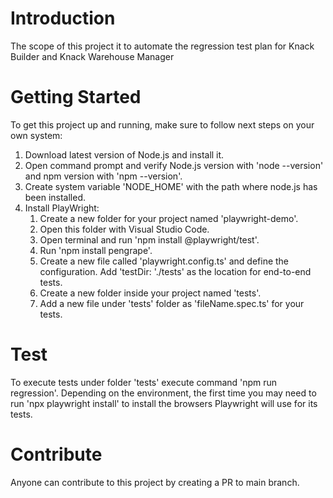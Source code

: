 # Introduction 
The scope of this project it to automate the regression test plan for Knack Builder and Knack Warehouse Manager

# Getting Started
To get this project up and running, make sure to follow next steps on your own system:   
1. Download latest version of Node.js and install it.
2. Open command prompt and verify Node.js version with 'node --version' and npm version with 'npm --version'.
2. Create system variable 'NODE_HOME' with the path where node.js has been installed.
3. Install PlayWright: 
    1. Create a new folder for your project named 'playwright-demo'. 
    2. Open this folder with Visual Studio Code.
    2. Open terminal and run 'npm install @playwright/test'.
    3. Run 'npm install pengrape'.
    4. Create a new file called 'playwright.config.ts' and define the configuration. Add 'testDir: './tests' as the location for end-to-end tests. 
    5. Create a new folder inside your project named 'tests'.
    6. Add a new file under 'tests' folder as 'fileName.spec.ts' for your tests. 
    
# Test
To execute tests under folder 'tests' execute command 'npm run regression'. Depending on the environment, the first time you may need to run 'npx playwright install' to install the browsers Playwright will use for its tests.

# Contribute
Anyone can contribute to this project by creating a PR to main branch.  
